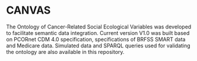 # CANVAS
The Ontology of Cancer-Related Social Ecological Variables was developed to facilitate semantic data integration. Current version V1.0 was built based on PCORnet CDM 4.0 specification, specifications of BRFSS SMART data and Medicare data. Simulated data and SPARQL queries used for validating the ontology are also available in this repository.
